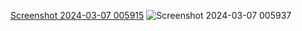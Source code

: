 [Screenshot 2024-03-07 005915](https://github.com/Refrine/Password-generator/assets/93719939/2dd63813-9baf-445e-8773-c10ff42503bc)
![Screenshot 2024-03-07 005937](https://github.com/Refrine/Password-generator/assets/93719939/a3b89b99-dbd6-44b1-b5de-5978bb52148f)
